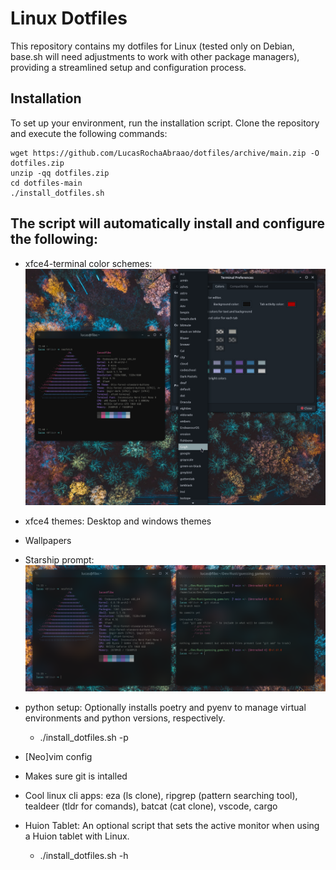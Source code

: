 # Linux Dotfiles
This repository contains my dotfiles for Linux (tested only on Debian, base.sh will need adjustments to work with other package managers), providing a streamlined setup and configuration process.

## Installation
To set up your environment, run the installation script. Clone the repository and execute the following commands:

```console
wget https://github.com/LucasRochaAbraao/dotfiles/archive/main.zip -O dotfiles.zip
unzip -qq dotfiles.zip
cd dotfiles-main
./install_dotfiles.sh
```

## The script will automatically install and configure the following:

- xfce4-terminal color schemes: ![XFCE4 Terminal Color Schemes](reference/xfce4-term-colors.png)

- xfce4 themes: Desktop and windows themes

- Wallpapers

- Starship prompt: ![Starship Prompt](reference/starship_prompt.png)

- python setup: Optionally installs poetry and pyenv to manage virtual environments and python versions, respectively.
    - ./install_dotfiles.sh -p

- [Neo]vim config

- Makes sure git is intalled

- Cool linux cli apps: eza (ls clone), ripgrep (pattern searching tool), tealdeer (tldr for comands), batcat (cat clone), vscode, cargo

- Huion Tablet: An optional script that sets the active monitor when using a Huion tablet with Linux.
    - ./install_dotfiles.sh -h